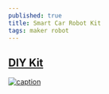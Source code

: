 ```yaml
---
published: true
title: Smart Car Robot Kit
tags: maker robot
---
```

## [DIY Kit](https://www.youtube.com/watch?v=oQQpAACa3ac)

[![caption](https://img.youtube.com/vi/oQQpAACa3ac/0.jpg)](https://www.youtube.com/watch?v=oQQpAACa3ac)
